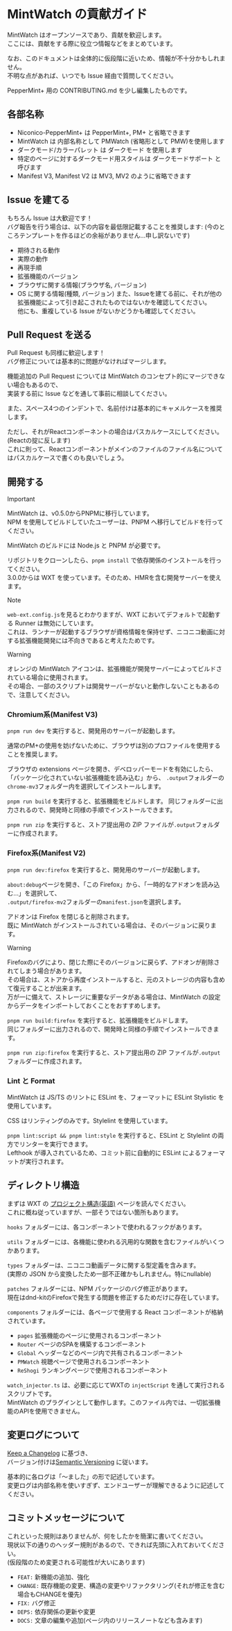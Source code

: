 # MintWatch の貢献ガイド
MintWatch はオープンソースであり、貢献を歓迎します。   
ここには、貢献をする際に役立つ情報などをまとめています。

なお、このドキュメントは全体的に仮段階に近いため、情報が不十分かもしれません。   
不明な点があれば、いつでも Issue 経由で質問してください。

PepperMint+ 用の CONTRIBUTING.md を少し編集したものです。   

## 各部名称
- Niconico-PepperMint+ は PepperMint+, PM+ と省略できます
- MintWatch は 内部名称として PMWatch (省略形として PMW)を使用します
- ダークモード/カラーパレット は ダークモード を使用します
- 特定のページに対するダークモード用スタイルは ダークモードサポート と呼びます
- Manifest V3, Manifest V2 は MV3, MV2 のように省略できます

## Issue を建てる
もちろん Issue は大歓迎です！   
バグ報告を行う場合は、以下の内容を最低限記載することを推奨します:
(今のところテンプレートを作るほどの余裕がありません…申し訳ないです)
- 期待される動作
- 実際の動作
- 再現手順
- 拡張機能のバージョン
- ブラウザに関する情報(ブラウザ名, バージョン)
- OS に関する情報(種類, バージョン)
また、Issueを建てる前に、それが他の拡張機能によって引き起こされたものではないかを確認してください。   
他にも、重複している Issue がないかどうかも確認してください。

## Pull Request を送る
Pull Request も同様に歓迎します！   
バグ修正については基本的に問題がなければマージします。   

機能追加の Pull Request については MintWatch のコンセプト的にマージできない場合もあるので、   
実装する前に Issue などを通して事前に相談してください。

また、スペース4つのインデントで、名前付けは基本的にキャメルケースを推奨します。   

ただし、それがReactコンポーネントの場合はパスカルケースにしてください。(Reactの掟に反します)   
これに則って、Reactコンポーネントがメインのファイルのファイル名についてはパスカルケースで書くのも良いでしょう。

## 開発する

> [!IMPORTANT]
MintWatch は、v0.5.0からPNPMに移行しています。   
NPM を使用してビルドしていたユーザーは、PNPM へ移行してビルドを行ってください。

MintWatch のビルドには Node.js と PNPM が必要です。

リポジトリをクローンしたら、`pnpm install` で依存関係のインストールを行ってください。   
3.0.0からは WXT を使っています。そのため、HMRを含む開発サーバーを使えます。

> [!NOTE]
`web-ext.config.js`を見るとわかりますが、WXT においてデフォルトで起動する Runner は無効にしています。  
これは、ランナーが起動するブラウザが資格情報を保持せず、ニコニコ動画に対する拡張機能開発には不向きであると考えたためです。   

> [!WARNING]
オレンジの MintWatch アイコンは、拡張機能が開発サーバーによってビルドされている場合に使用されます。   
その場合、一部のスクリプトは開発サーバーがないと動作しないこともあるので、注意してください。

### Chromium系(Manifest V3)
`pnpm run dev` を実行すると、開発用のサーバーが起動します。    

通常のPM+の使用を妨げないために、ブラウザは別のプロファイルを使用することを推奨します。   

ブラウザの extensions ページを開き、デベロッパーモードを有効にしたら、「パッケージ化されていない拡張機能を読み込む」から、
`.output`フォルダーの`chrome-mv3`フォルダー内を選択してインストールします。

`pnpm run build` を実行すると、拡張機能をビルドします。
同じフォルダーに出力されるので、開発時と同様の手順でインストールできます。

`pnpm run zip` を実行すると、ストア提出用の ZIP ファイルが`.output`フォルダーに作成されます。

### Firefox系(Manifest V2)
`pnpm run dev:firefox` を実行すると、開発用のサーバーが起動します。   

`about:debug`ページを開き、「この Firefox」から、「一時的なアドオンを読み込む…」を選択して、   
`.output/firefox-mv2`フォルダーの`manifest.json`を選択します。   

アドオンは Firefox を閉じると削除されます。   
既に MintWatch がインストールされている場合は、そのバージョンに戻ります。   
> [!WARNING]
Firefoxのバグにより、閉じた際にそのバージョンに戻らず、アドオンが削除されてしまう場合があります。   
その場合は、ストアから再度インストールすると、元のストレージの内容も含めて復元することが出来ます。   
万が一に備えて、ストレージに重要なデータがある場合は、MintWatch の設定からデータをインポートしておくことをおすすめします。  

`pnpm run build:firefox` を実行すると、拡張機能をビルドします。   
同じフォルダーに出力されるので、開発時と同様の手順でインストールできます。   

`pnpm run zip:firefox` を実行すると、ストア提出用の ZIP ファイルが`.output`フォルダーに作成されます。

### Lint と Format
MintWatch は JS/TS のリントに ESLint を、フォーマットに ESLint Stylistic を使用しています。

CSS はリンティングのみです。Stylelint を使用しています。

`pnpm lint:script && pnpm lint:style` を実行すると、ESLint と Stylelint の両方でリンターを実行できます。  
Lefthook が導入されているため、コミット前に自動的に ESLint によるフォーマットが実行されます。

## ディレクトリ構造
まずは WXT の [プロジェクト構造(英語)](https://wxt.dev/guide/essentials/project-structure.html) ページを読んでください。   
これに概ね従っていますが、一部そうではない箇所もあります。

`hooks` フォルダーには、各コンポーネントで使われるフックがあります。

`utils` フォルダーには、各機能に使われる汎用的な関数を含むファイルがいくつかあります。

`types` フォルダーは、ニコニコ動画データに関する型定義を含みます。   
(実際の JSON から変換したため一部不正確かもしれません。特にnullable)

`patches` フォルダーには、NPM パッケージのバグ修正があります。   
現在はdnd-kitのFirefoxで発生する問題を修正するためだけに存在しています。

`components` フォルダーには、各ページで使用する React コンポーネントが格納されています。  
- `pages` 拡張機能のページに使用されるコンポーネント
- `Router` ページのSPAを構築するコンポーネント
- `Global` ヘッダーなどのページ内で共有されるコンポーネント
- `PMWatch` 視聴ページで使用されるコンポーネント
- `ReShogi` ランキングページで使用されるコンポーネント

`watch_injector.ts` は、必要に応じてWXTの `injectScript` を通して実行されるスクリプトです。   
MintWatch のプラグインとして動作します。このファイル内では、一切拡張機能のAPIを使用できません。

## 変更ログについて
[Keep a Changelog](https://keepachangelog.com/en/1.0.0/) に基づき、   
バージョン付けは[Semantic Versioning](https://semver.org/spec/v2.0.0.html) に従います。   

基本的に各ログは「～ました」の形で記述しています。   
変更ログは内部名称を使いすぎず、エンドユーザーが理解できるように記述してください。

## コミットメッセージについて
これといった規則はありませんが、何をしたかを簡潔に書いてください。   
現状以下の通りのヘッダー規則があるので、できれば先頭に入れておいてください。   
(仮段階のため変更される可能性が大いにあります)
- `FEAT:` 新機能の追加、強化
- `CHANGE:` 既存機能の変更、構造の変更やリファクタリング(それが修正を含む場合もCHANGEを優先)
- `FIX:` バグ修正
- `DEPS:` 依存関係の更新や変更
- `DOCS:` 文章の編集や追加(ページ内のリリースノートなども含みます)